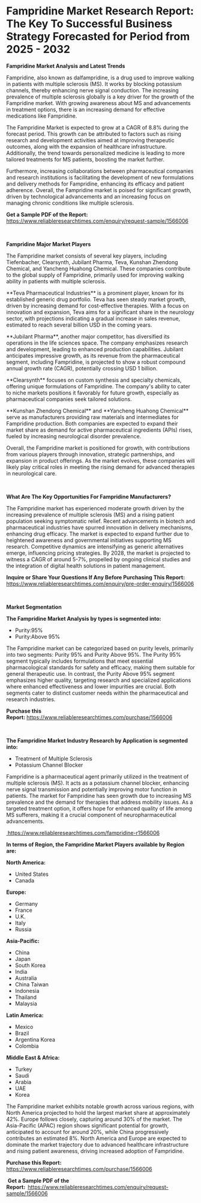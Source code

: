 <p><h1>Fampridine Market Research Report: The Key To Successful Business Strategy Forecasted for Period from 2025 - 2032</h1></p><p><strong>Fampridine Market Analysis and Latest Trends</strong></p>
<p><p>Fampridine, also known as dalfampridine, is a drug used to improve walking in patients with multiple sclerosis (MS). It works by blocking potassium channels, thereby enhancing nerve signal conduction. The increasing prevalence of multiple sclerosis globally is a key driver for the growth of the Fampridine market. With growing awareness about MS and advancements in treatment options, there is an increasing demand for effective medications like Fampridine.</p><p>The Fampridine Market is expected to grow at a CAGR of 8.8% during the forecast period. This growth can be attributed to factors such as rising research and development activities aimed at improving therapeutic outcomes, along with the expansion of healthcare infrastructure. Additionally, the trend towards personalized medicine is leading to more tailored treatments for MS patients, boosting the market further. </p><p>Furthermore, increasing collaborations between pharmaceutical companies and research institutions is facilitating the development of new formulations and delivery methods for Fampridine, enhancing its efficacy and patient adherence. Overall, the Fampridine market is poised for significant growth, driven by technological advancements and an increasing focus on managing chronic conditions like multiple sclerosis.</p></p>
<p><strong>Get a Sample PDF of the Report:&nbsp;</strong> <a href="https://www.reliableresearchtimes.com/enquiry/request-sample/1566006?utm_campaign=3134&utm_medium=2&utm_source=Github&utm_content=ia&utm_term=19042025&utm_id=fampridine">https://www.reliableresearchtimes.com/enquiry/request-sample/1566006</a></p>
<p>&nbsp;</p>
<p><strong>Fampridine Major Market Players</strong></p>
<p><p>The Fampridine market consists of several key players, including Tiefenbacher, Clearsynth, Jubilant Pharma, Teva, Kunshan Zhendong Chemical, and Yancheng Huahong Chemical. These companies contribute to the global supply of Fampridine, primarily used for improving walking ability in patients with multiple sclerosis.</p><p>**Teva Pharmaceutical Industries** is a prominent player, known for its established generic drug portfolio. Teva has seen steady market growth, driven by increasing demand for cost-effective therapies. With a focus on innovation and expansion, Teva aims for a significant share in the neurology sector, with projections indicating a gradual increase in sales revenue, estimated to reach several billion USD in the coming years.</p><p>**Jubilant Pharma**, another major competitor, has diversified its operations in the life sciences space. The company emphasizes research and development, leading to enhanced production capabilities. Jubilant anticipates impressive growth, as its revenue from the pharmaceutical segment, including Fampridine, is projected to show a robust compound annual growth rate (CAGR), potentially crossing USD 1 billion.</p><p>**Clearsynth** focuses on custom synthesis and specialty chemicals, offering unique formulations of Fampridine. The company's ability to cater to niche markets positions it favorably for future growth, especially as pharmaceutical companies seek tailored solutions.</p><p>**Kunshan Zhendong Chemical** and **Yancheng Huahong Chemical** serve as manufacturers providing raw materials and intermediates for Fampridine production. Both companies are expected to expand their market share as demand for active pharmaceutical ingredients (APIs) rises, fueled by increasing neurological disorder prevalence.</p><p>Overall, the Fampridine market is positioned for growth, with contributions from various players through innovation, strategic partnerships, and expansion in product offerings. As the market evolves, these companies will likely play critical roles in meeting the rising demand for advanced therapies in neurological care.</p></p>
<p>&nbsp;</p>
<p><strong>What Are The Key Opportunities For Fampridine Manufacturers?</strong></p>
<p><p>The Fampridine market has experienced moderate growth driven by the increasing prevalence of multiple sclerosis (MS) and a rising patient population seeking symptomatic relief. Recent advancements in biotech and pharmaceutical industries have spurred innovation in delivery mechanisms, enhancing drug efficacy. The market is expected to expand further due to heightened awareness and governmental initiatives supporting MS research. Competitive dynamics are intensifying as generic alternatives emerge, influencing pricing strategies. By 2028, the market is projected to witness a CAGR of around 5-7%, propelled by ongoing clinical studies and the integration of digital health solutions in patient management.</p></p>
<p><strong>Inquire or Share Your Questions If Any Before Purchasing This Report:</strong> <a href="https://www.reliableresearchtimes.com/enquiry/pre-order-enquiry/1566006?utm_campaign=3134&utm_medium=2&utm_source=Github&utm_content=ia&utm_term=19042025&utm_id=fampridine">https://www.reliableresearchtimes.com/enquiry/pre-order-enquiry/1566006</a></p>
<p>&nbsp;</p>
<p><strong>Market Segmentation</strong></p>
<p><strong>The Fampridine Market Analysis by types is segmented into:</strong></p>
<p><ul><li>Purity:95%</li><li>Purity:Above 95%</li></ul></p>
<p><p>The Fampridine market can be categorized based on purity levels, primarily into two segments: Purity 95% and Purity Above 95%. The Purity 95% segment typically includes formulations that meet essential pharmacological standards for safety and efficacy, making them suitable for general therapeutic use. In contrast, the Purity Above 95% segment emphasizes higher quality, targeting research and specialized applications where enhanced effectiveness and lower impurities are crucial. Both segments cater to distinct customer needs within the pharmaceutical and research industries.</p></p>
<p><strong>Purchase this Report:&nbsp;</strong><a href="https://www.reliableresearchtimes.com/purchase/1566006?utm_campaign=3134&utm_medium=2&utm_source=Github&utm_content=ia&utm_term=19042025&utm_id=fampridine">https://www.reliableresearchtimes.com/purchase/1566006</a></p>
<p>&nbsp;</p>
<p><strong>The Fampridine Market Industry Research by Application is segmented into:</strong></p>
<p><ul><li>Treatment of Multiple Sclerosis</li><li>Potassium Channel Blocker</li></ul></p>
<p><p>Fampridine is a pharmaceutical agent primarily utilized in the treatment of multiple sclerosis (MS). It acts as a potassium channel blocker, enhancing nerve signal transmission and potentially improving motor function in patients. The market for Fampridine has seen growth due to increasing MS prevalence and the demand for therapies that address mobility issues. As a targeted treatment option, it offers hope for enhanced quality of life among MS sufferers, making it a crucial component of neuropharmaceutical advancements.</p></p>
<p><a href="https://www.reliableresearchtimes.com/fampridine-r1566006?utm_campaign=3134&utm_medium=2&utm_source=Github&utm_content=ia&utm_term=19042025&utm_id=fampridine">&nbsp;https://www.reliableresearchtimes.com/fampridine-r1566006</a></p>
<p><strong>In terms of Region, the Fampridine Market Players available by Region are:</strong></p>
<p>
    <p> <strong> North America: </strong>
        <ul>
            <li>United States</li>
            <li>Canada</li>
        </ul>
        </p> 
    <p> <strong> Europe: </strong>
        <ul>
            <li>Germany</li>
            <li>France</li>
            <li>U.K.</li>
            <li>Italy</li>
            <li>Russia</li>
        </ul>
        </p> 
    <p> <strong> Asia-Pacific: </strong>
        <ul>
            <li>China</li>
            <li>Japan</li>
            <li>South Korea</li>
            <li>India</li>
            <li>Australia</li>
            <li>China Taiwan</li>
            <li>Indonesia</li>
            <li>Thailand</li>
            <li>Malaysia</li>
        </ul>
        </p> 
    <p> <strong> Latin America: </strong>
        <ul>
            <li>Mexico</li>
            <li>Brazil</li>
            <li>Argentina Korea</li>
            <li>Colombia</li>
        </ul>
        </p> 
    <p> <strong> Middle East & Africa: </strong>
        <ul>
            <li>Turkey</li>
            <li>Saudi</li>
            <li>Arabia</li>
            <li>UAE</li>
            <li>Korea</li>
        </ul>
    </p>
    </p>
<p><p>The Fampridine market exhibits notable growth across various regions, with North America projected to hold the largest market share at approximately 42%. Europe follows closely, capturing around 30% of the market. The Asia-Pacific (APAC) region shows significant potential for growth, anticipated to account for around 20%, while China progressively contributes an estimated 8%. North America and Europe are expected to dominate the market trajectory due to advanced healthcare infrastructure and rising patient awareness, driving increased adoption of Fampridine.</p></p>
<p><strong>Purchase this Report: </strong><a href="https://www.reliableresearchtimes.com/purchase/1566006?utm_campaign=3134&utm_medium=2&utm_source=Github&utm_content=ia&utm_term=19042025&utm_id=fampridine">https://www.reliableresearchtimes.com/purchase/1566006</a></p>
<p>&nbsp;<strong>Get a Sample PDF of the Report:&nbsp;&nbsp;</strong><a href="https://www.reliableresearchtimes.com/enquiry/request-sample/1566006?utm_campaign=3134&utm_medium=2&utm_source=Github&utm_content=ia&utm_term=19042025&utm_id=fampridine">https://www.reliableresearchtimes.com/enquiry/request-sample/1566006</a></p>
<p><strong></strong></p>
<p><p></p><p></p><p></p></p>